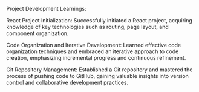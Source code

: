 Project Development Learnings:

React Project Initialization: Successfully initiated a React project, acquiring knowledge of key technologies such as routing, page layout, and component organization.

Code Organization and Iterative Development: Learned effective code organization techniques and embraced an iterative approach to code creation, emphasizing incremental progress and continuous refinement.

Git Repository Management: Established a Git repository and mastered the process of pushing code to GitHub, gaining valuable insights into version control and collaborative development practices.

